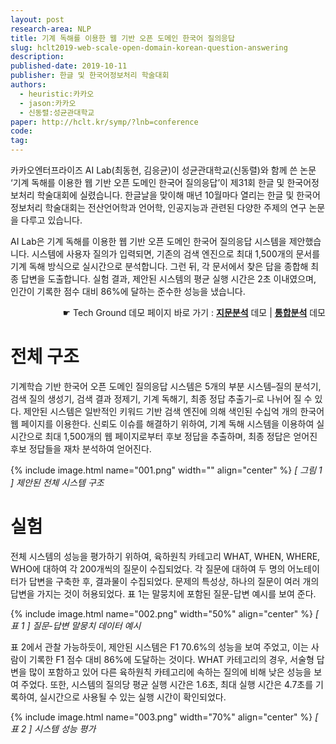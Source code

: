 ```yaml
---
layout: post
research-area: NLP
title: 기계 독해를 이용한 웹 기반 오픈 도메인 한국어 질의응답
slug: hclt2019-web-scale-open-domain-korean-question-answering
description:
published-date: 2019-10-11
publisher: 한글 및 한국어정보처리 학술대회
authors:
  - heuristic:카카오
  - jason:카카오
  - 신동렬:성균관대학교
paper: http://hclt.kr/symp/?lnb=conference
code:
tag:
---
```


카카오엔터프라이즈 AI Lab(최동현, 김응균)이 성균관대학교(신동렬)와 함께 쓴 논문 ‘기계 독해를 이용한 웹 기반 오픈 도메인 한국어 질의응답’이 제31회 한글 및 한국어정보처리 학술대회에 실렸습니다. 한글날을 맞이해 매년 10월마다 열리는 한글 및 한국어정보처리 학술대회는 전산언어학과 언어학, 인공지능과 관련된 다양한 주제의 연구 논문을 다루고 있습니다.

AI Lab은 기계 독해를 이용한 웹 기반 오픈 도메인 한국어 질의응답 시스템을 제안했습니다. 시스템에 사용자 질의가 입력되면, 기존의 검색 엔진으로 최대 1,500개의 문서를 기계 독해 방식으로 실시간으로 분석합니다. 그런 뒤, 각 문서에서 찾은 답을 종합해 최종 답변을 도출합니다. 실험 결과, 제안된 시스템의 평균 실행 시간은 2초 이내였으며, 인간이 기록한 점수 대비 86%에 달하는 준수한 성능을 냈습니다.

<div style="text-align: right">☛ Tech Ground 데모 페이지 바로 가기 : <b><a href="https://labs.kakaoi.ai/mrc">지문분석</a></b> 데모 | <b><a href="https://labs.kakaoi.ai/mrc">통합분석</a></b> 데모</div>

# 전체 구조

기계학습 기반 한국어 오픈 도메인 질의응답 시스템은 5개의 부분 시스템–질의 분석기, 검색 질의 생성기, 검색 결과 정제기, 기계 독해기, 최종 정답 추출기–로 나뉘어 질 수 있다. 제안된 시스템은 일반적인 키워드 기반 검색 엔진에 의해 색인된 수십억 개의 한국어 웹 페이지를 이용한다. 신뢰도 이슈를 해결하기 위하여, 기계 독해 시스템을 이용하여 실시간으로 최대 1,500개의 웹 페이지로부터 후보 정답을 추출하며, 최종 정답은 얻어진 후보 정답들을 재차 분석하여 얻어진다.

{% include image.html name="001.png" width="" align="center" %}
<em class="center">[ 그림 1 ] 제안된 전체 시스템 구조</em>

# 실험

전체 시스템의 성능을 평가하기 위하여, 육하원칙 카테고리 WHAT, WHEN, WHERE, WHO에 대하여 각 200개씩의 질문이 수집되었다. 각 질문에 대하여 두 명의 어노테이터가 답변을 구축한 후, 결과물이 수집되었다. 문제의 특성상, 하나의 질문이 여러 개의 답변을 가지는 것이 허용되었다. 표 1는 말뭉치에 포함된 질문-답변 예시를 보여 준다.

{% include image.html name="002.png" width="50%" align="center" %}
<em class="center">[ 표 1 ] 질문-답변 말뭉치 데이터 예시</em>

표 2에서 관찰 가능하듯이, 제안된 시스템은 F1 70.6%의 성능을 보여 주었고, 이는 사람이 기록한 F1 점수 대비 86%에 도달하는 것이다. WHAT 카테고리의 경우, 서술형 답변을 많이 포함하고 있어 다른 육하원칙 카테고리에 속하는 질의에 비해 낮은 성능을 보여 주었다. 또한, 시스템의 질의당 평균 실행 시간은 1.6초, 최대 실행 시간은 4.7초를 기록하여, 실시간으로 사용될 수 있는 실행 시간이 확인되었다.

{% include image.html name="003.png" width="70%" align="center" %}
<em class="center">[ 표 2 ] 시스템 성능 평가</em>
